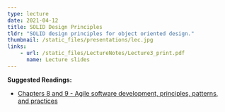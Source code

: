 ```yaml
---
type: lecture
date: 2021-04-12
title: SOLID Design Principles
tldr: "SOLID design principles for object oriented design."
thumbnail: /static_files/presentations/lec.jpg
links: 
    - url: /static_files/LectureNotes/Lecture3_print.pdf
      name: Lecture slides
---
```

**Suggested Readings:**
- [Chapters 8 and 9 - Agile software development, principles, patterns, and practices](../static_files/LectureNotes/reading_week3.pdf)